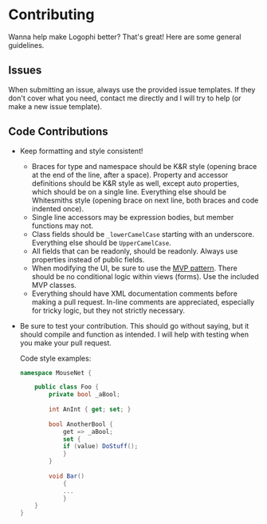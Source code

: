 # Contributing

Wanna help make Logophi better? That's great! Here are some general guidelines.

## Issues
When submitting an issue, always use the provided issue templates. If they don't cover what you need, contact me directly and I will
try to help (or make a new issue template).

## Code Contributions

* Keep formatting and style consistent!
  * Braces for type and namespace should be K&R style (opening brace at the end of the line, after a space). Property and accessor
  definitions should be K&R style as well, except auto properties, which should be on a single line. Everything else should be
  Whitesmiths style (opening brace on next line, both braces and code indented once).
  * Single line accessors may be expression bodies, but member functions may not.
  * Class fields should be `_lowerCamelCase` starting with an underscore. Everything else should be `UpperCamelCase`.
  * All fields that can be readonly, should be readonly. Always use properties instead of public fields.
  * When modifying the UI, be sure to use the [MVP pattern](https://en.wikipedia.org/wiki/Model–view–presenter). There should be no
    conditional logic within views (forms). Use the included MVP classes.
  * Everything should have XML documentation comments before making a pull request. In-line comments are appreciated, especially for
    tricky logic, but they not strictly necessary.
* Be sure to test your contribution. This should go without saying, but it should compile and function as intended. I will help with
  testing when you make your pull request.
  
  Code style examples:
    ```C#
    namespace MouseNet {
    
        public class Foo {
            private bool _aBool;
            
            int AnInt { get; set; }
            
            bool AnotherBool {
                get => _aBool;
                set {
                if (value) DoStuff();
                }
            }
            
            void Bar()
                {
                ...
                }
        }
    }
    ```
